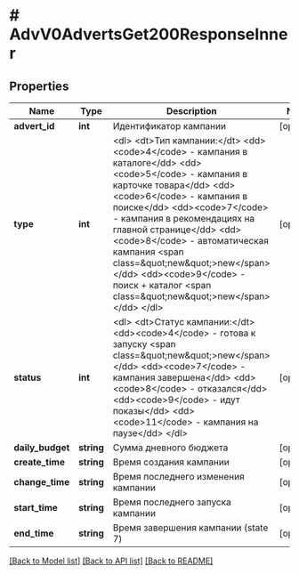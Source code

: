 # # AdvV0AdvertsGet200ResponseInner

## Properties

Name | Type | Description | Notes
------------ | ------------- | ------------- | -------------
**advert_id** | **int** | Идентификатор кампании | [optional]
**type** | **int** | &lt;dl&gt; &lt;dt&gt;Тип кампании:&lt;/dt&gt; &lt;dd&gt;&lt;code&gt;4&lt;/code&gt; - кампания в каталоге&lt;/dd&gt; &lt;dd&gt;&lt;code&gt;5&lt;/code&gt; - кампания в карточке товара&lt;/dd&gt; &lt;dd&gt;&lt;code&gt;6&lt;/code&gt; - кампания в поиске&lt;/dd&gt; &lt;dd&gt;&lt;code&gt;7&lt;/code&gt; - кампания в рекомендациях на главной странице&lt;/dd&gt; &lt;dd&gt;&lt;code&gt;8&lt;/code&gt; - автоматическая кампания &lt;span class&#x3D;\&quot;new\&quot;&gt;new&lt;/span&gt;&lt;/dd&gt; &lt;dd&gt;&lt;code&gt;9&lt;/code&gt; - поиск + каталог &lt;span class&#x3D;\&quot;new\&quot;&gt;new&lt;/span&gt;&lt;/dd&gt; &lt;/dl&gt; | [optional]
**status** | **int** | &lt;dl&gt; &lt;dt&gt;Статус кампании:&lt;/dt&gt; &lt;dd&gt;&lt;code&gt;4&lt;/code&gt; - готова к запуску &lt;span class&#x3D;\&quot;new\&quot;&gt;new&lt;/span&gt;&lt;/dd&gt; &lt;dd&gt;&lt;code&gt;7&lt;/code&gt; - кампания завершена&lt;/dd&gt; &lt;dd&gt;&lt;code&gt;8&lt;/code&gt; - отказался&lt;/dd&gt; &lt;dd&gt;&lt;code&gt;9&lt;/code&gt; - идут показы&lt;/dd&gt; &lt;dd&gt;&lt;code&gt;11&lt;/code&gt; - кампания на паузе&lt;/dd&gt; &lt;/dl&gt; | [optional]
**daily_budget** | **string** | Сумма дневного бюджета | [optional]
**create_time** | **string** | Время создания кампании | [optional]
**change_time** | **string** | Время последнего изменения кампании | [optional]
**start_time** | **string** | Время последнего запуска кампании | [optional]
**end_time** | **string** | Время завершения кампании (state 7) | [optional]

[[Back to Model list]](../../README.md#models) [[Back to API list]](../../README.md#endpoints) [[Back to README]](../../README.md)
